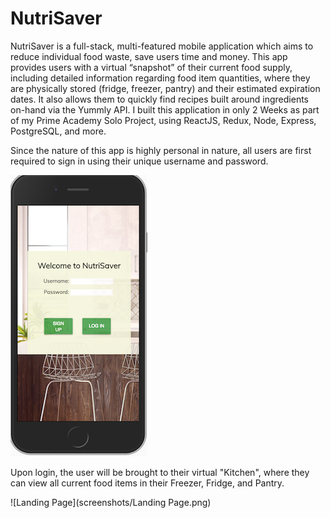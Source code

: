 # NutriSaver

NutriSaver is a full-stack, multi-featured mobile application which aims to reduce individual food waste, save users time and money. This app provides users with a virtual “snapshot” of their current food supply, including detailed information regarding food item quantities, where they are physically stored (fridge, freezer, pantry) and their estimated expiration dates. It also allows them to quickly find recipes built around ingredients on-hand via the Yummly API. I built this application in only 2 Weeks as part of my Prime Academy Solo Project, using ReactJS, Redux, Node, Express, PostgreSQL, and more.

Since the nature of this app is highly personal in nature, all users are first required to sign in using their unique username and password.

![Login Page](screenshots/Login.png)

Upon login, the user will be brought to their virtual "Kitchen", where they can view all current food items in their Freezer, Fridge, and Pantry.

![Landing Page](screenshots/Landing Page.png)
